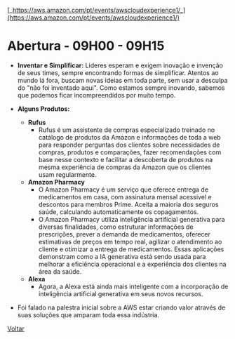 [_https://aws.amazon.com/pt/events/awscloudexperience1/_](https://aws.amazon.com/pt/events/awscloudexperience1/)

# Abertura - 09H00 - 09H15

* **Inventar e Simplificar:** Lideres esperam e exigem inovação e invenção de seus times, sempre encontrando formas de simplificar. Atentos ao mundo lá fora, buscam novas ideias em toda parte, sem usar a desculpa do "não foi inventado aqui". Como estamos sempre inovando, sabemos que podemos ficar incompreendidos por muito tempo.

* **Alguns Produtos:**
    * **Rufus**
        * Rufus é um assistente de compras especializado treinado no catálogo de produtos da Amazon e informações de toda a web para responder perguntas dos clientes sobre necessidades de compras, produtos e comparações, fazer recomendações com base nesse contexto e facilitar a descoberta de produtos na mesma experiência de compras da Amazon que os clientes usam regularmente.
    * **Amazon Pharmacy**
      * O Amazon Pharmacy é um serviço que oferece entrega de medicamentos em casa, com assinatura mensal acessível e descontos para membros Prime. Aceita a maioria dos seguros saúde, calculando automaticamente os copagamentos. 
      * O Amazon Pharmacy utiliza inteligência artificial generativa para diversas finalidades, como estruturar informações de prescrições, prever a demanda de medicamentos, oferecer estimativas de preços em tempo real, agilizar o atendimento ao cliente e otimizar a entrega de medicamentos. Essas aplicações demonstram como a IA generativa está sendo usada para melhorar a eficiência operacional e a experiência dos clientes na área da saúde.
    * **Alexa** 
        * Agora, a Alexa está ainda mais inteligente com a incorporação de inteligência artificial generativa em seus novos recursos.

* Foi falado na palestra inicial sobre a AWS estar criando valor através de suas soluções que amparam toda essa indústria.

[Voltar](/aws-cloud-experience-2024)
